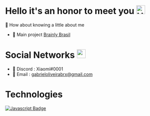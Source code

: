 # Hello it's an honor to meet you <img src="https://i.pinimg.com/originals/86/9e/7b/869e7bf9d1fd29adbe4190ac4168d709.gif" width="28px" alt="Hello">
💌 How about knowing a little about me

- 🔨 Main project [Brainly Brasil](https://discord.com/invite/brainly)

# Social Networks <img src="https://image.flaticon.com/icons/png/512/4220/4220219.png" width="28px" alt="social">
- 🍃 Discord : Xiaomi#0001
- 📧 Email : [gabrieloliveirabrx@gmail.com](mailto:gabrieloliveirabrx@gmail.com)

# Technologies

[![Javascript Badge](https://badges.aleen42.com/src/javascript.svg)](#)
